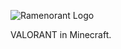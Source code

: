 ![Ramenorant Logo](https://github.com/Ramen5914/Ramenorant/assets/49323171/651610c1-718d-4cfe-a6ca-9f6965b71633)

VALORANT in Minecraft.

